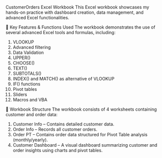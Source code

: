 CustomerOrders Excel Workbook
This Excel workbook showcases my hands-on practice with dashboard creation, data management, and advanced Excel functionalities.

🔧 Key Features & Functions Used
The workbook demonstrates the use of several advanced Excel tools and formulas, including:

1. VLOOKUP
2. Advanced filtering
3. Data Validation
4. UPPER()
5. CHOOSE()
6. TEXT()
7. SUBTOTALS()
8. INDEX() and MATCH() as alternative of VLOOKUP
9. IF() functions
10. Pivot tables
11. Sliders
12. Macros and VBA

📁 Workbook Structure
The workbook consists of 4 worksheets containing customer and order data:

1. Customer Info – Contains detailed customer data.
2. Order Info – Records all customer orders.
3. Order PT – Contains order data structured for Pivot Table analysis (monthly/yearly).
4. Customer Dashboard – A visual dashboard summarizing customer and order insights using charts and pivot tables.
